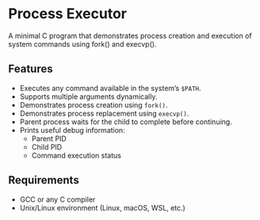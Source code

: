 # Process Executor

A minimal C program that demonstrates process creation and execution of system commands using fork() and execvp().

## Features

- Executes any command available in the system’s `$PATH`.
- Supports multiple arguments dynamically.
- Demonstrates process creation using `fork()`.
- Demonstrates process replacement using `execvp()`.
- Parent process waits for the child to complete before continuing.
- Prints useful debug information:
   - Parent PID
   - Child PID
   - Command execution status

## Requirements

- GCC or any C compiler
- Unix/Linux environment (Linux, macOS, WSL, etc.)

